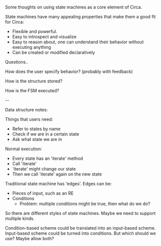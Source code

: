 
Some thoughts on using state machines as a core element of Circa.

State machines have many appealing properties that make them a good
fit for Circa:

 * Flexible and powerful. 
 * Easy to introspect and visualize
 * Easy to reason about, one can understand their behavior without executing anything
 * Can be created or modified declaratively

Questions..

How does the user specify behavior? (probably with feedback)

How is the structure stored?

How is the FSM executed?

--

Data structure notes:

Things that users need:

 * Refer to states by name
 * Check if we are in a certain state
 * Ask what state we are in

Normal execution:

 * Every state has an 'iterate' method
 * Call 'iterate'
 * 'iterate' might change our state
 * Then we call 'iterate' again on the new state

Traditional state machine has 'edges'. Edges can be:

 * Pieces of input, such as an RE
 * Conditions
   * Problem: multiple conditions might be true, then what do we do?

So there are different styles of state machines. Maybe we need to support multiple kinds.

Condition-based scheme could be translated into an input-based scheme.
Input-based scheme could be turned into conditions.
But which should we use?  Maybe allow both?
